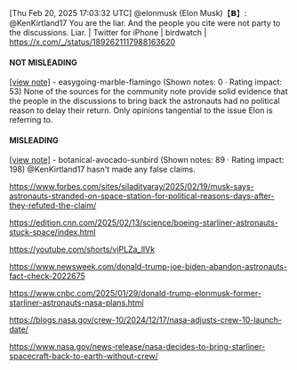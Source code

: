 [Thu Feb 20, 2025 17:03:32 UTC] @elonmusk (Elon Musk)【𝗕】: @KenKirtland17 You are the liar.  And the people you cite were not party to the discussions.  Liar. | Twitter for iPhone | birdwatch | https://x.com/_/status/1892621117988163620

#### NOT MISLEADING

[[view note]](https://x.com/i/birdwatch/n/1892692628174426162) - easygoing-marble-flamingo (Shown notes: 0 · Rating impact: 53)
None of the sources for the community note provide solid evidence that the people in the discussions to bring back the astronauts had no political reason to delay their return. Only opinions tangential to the issue Elon is referring to. 

#### MISLEADING

[[view note]](https://x.com/i/birdwatch/n/1892671931201290611) - botanical-avocado-sunbird (Shown notes: 89 · Rating impact: 198)
@KenKirtland17 hasn't made any false claims.

https://www.forbes.com/sites/siladityaray/2025/02/19/musk-says-astronauts-stranded-on-space-station-for-political-reasons-days-after-they-refuted-the-claim/

https://edition.cnn.com/2025/02/13/science/boeing-starliner-astronauts-stuck-space/index.html

https://youtube.com/shorts/vjPLZa_lIVk

https://www.newsweek.com/donald-trump-joe-biden-abandon-astronauts-fact-check-2022675

https://www.cnbc.com/2025/01/29/donald-trump-elonmusk-former-starliner-astronauts-nasa-plans.html

https://blogs.nasa.gov/crew-10/2024/12/17/nasa-adjusts-crew-10-launch-date/

https://www.nasa.gov/news-release/nasa-decides-to-bring-starliner-spacecraft-back-to-earth-without-crew/
